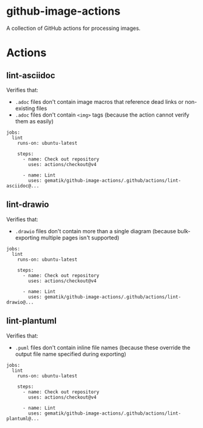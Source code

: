 github-image-actions
====================

A collection of GitHub actions for processing images.

# Actions

## lint-asciidoc

Verifies that:

- `.adoc` files don't contain image macros that reference dead links or non-existing files
- `.adoc` files don't contain `<img>` tags (because the action cannot verify them as easily)

```
jobs:
  lint
    runs-on: ubuntu-latest

    steps:
      - name: Check out repository
        uses: actions/checkout@v4

      - name: Lint
        uses: gematik/github-image-actions/.github/actions/lint-asciidoc@...
```

## lint-drawio

Verifies that:

- `.drawio` files don't contain more than a single diagram (because bulk-exporting multiple pages isn't supported)

```
jobs:
  lint
    runs-on: ubuntu-latest

    steps:
      - name: Check out repository
        uses: actions/checkout@v4

      - name: Lint
        uses: gematik/github-image-actions/.github/actions/lint-drawio@...
```

## lint-plantuml

Verifies that:

- `.puml` files don't contain inline file names (because these override the output file name specified during exporting)

```
jobs:
  lint
    runs-on: ubuntu-latest

    steps:
      - name: Check out repository
        uses: actions/checkout@v4

      - name: Lint
        uses: gematik/github-image-actions/.github/actions/lint-plantuml@...
```
